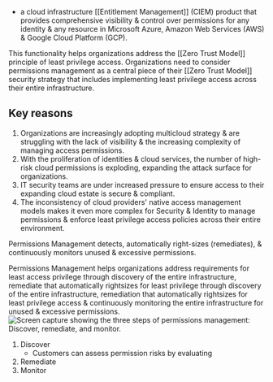 - a cloud infrastructure [[Entitlement Management]] (CIEM) product that provides comprehensive visibility & control over permissions for any identity & any resource in Microsoft Azure, Amazon Web Services (AWS) & Google Cloud Platform (GCP).

This functionality helps organizations address the [[Zero Trust Model]] principle of least privilege access. Organizations need to consider permissions management as a central piece of their [[Zero Trust Model]] security strategy that includes implementing least privilege access across their entire infrastructure.
## Key reasons
1. Organizations are increasingly adopting multicloud strategy & are struggling with the lack of visibility & the increasing complexity of managing access permissions.
2. With the proliferation of identities & cloud services, the number of high-risk cloud permissions is exploding, expanding the attack surface for organizations.
3. IT security teams are under increased pressure to ensure access to their expanding cloud estate is secure & compliant.
4. The inconsistency of cloud providers' native access management models makes it even more complex for Security & Identity to manage permissions & enforce least privilege access policies across their entire environment.

Permissions Management detects, automatically right-sizes (remediates), & continuously monitors unused & excessive permissions.

Permissions Management helps organizations address requirements for least access privilege through discovery of the entire infrastructure, remediate that automatically rightsizes for least privilege through discovery of the entire infrastructure, remediation that automatically rightsizes for least privilege access & continuously monitoring the entire infrastructure for unused & excessive permissions.![Screen capture showing the three steps of permissions management: Discover, remediate, and monitor.](https://learn.microsoft.com/en-us/training/wwl-sci/describe-identity-protection-governance-capabilities/media/discover-remediate-monitor.png)
1. Discover
	- Customers can assess permission risks by evaluating 
2. Remediate
3. Monitor